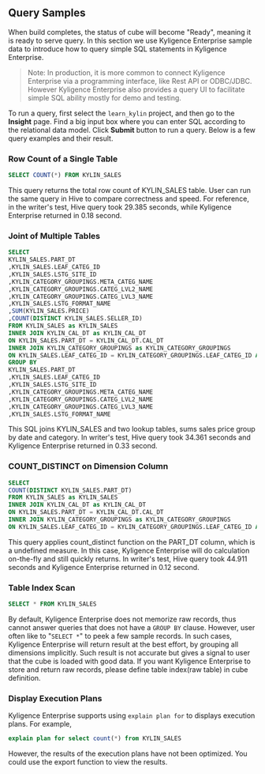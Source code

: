 ## Query Samples

When build completes, the status of cube will become "Ready", meaning it is ready to serve query. In this section we use Kyligence Enterprise sample data to introduce how to query simple SQL statements in Kyligence Enterprise.

> Note: In production, it is more common to connect Kyligence Enterprise via a programming interface, like Rest API or ODBC/JDBC. However Kyligence Enterprise also provides a query UI to facilitate simple SQL ability mostly for demo and testing.

To run a query, first select the `learn_kylin` project, and then go to the **Insight** page. Find a big input box where you can enter SQL according to the relational data model. Click **Submit** button to run a query. Below is a few query examples and their result.  



### Row Count of a Single Table

```sql
SELECT COUNT(*) FROM KYLIN_SALES
```

This query returns the total row count of KYLIN_SALES table. User can run the same query in Hive to compare correctness and speed. For reference, in the writer's test, Hive query took 29.385 seconds, while Kyligence Enterprise returned in 0.18 second. 



### Joint of Multiple Tables

```sql
SELECT
KYLIN_SALES.PART_DT
,KYLIN_SALES.LEAF_CATEG_ID
,KYLIN_SALES.LSTG_SITE_ID
,KYLIN_CATEGORY_GROUPINGS.META_CATEG_NAME
,KYLIN_CATEGORY_GROUPINGS.CATEG_LVL2_NAME
,KYLIN_CATEGORY_GROUPINGS.CATEG_LVL3_NAME
,KYLIN_SALES.LSTG_FORMAT_NAME
,SUM(KYLIN_SALES.PRICE)
,COUNT(DISTINCT KYLIN_SALES.SELLER_ID)
FROM KYLIN_SALES as KYLIN_SALES
INNER JOIN KYLIN_CAL_DT as KYLIN_CAL_DT
ON KYLIN_SALES.PART_DT = KYLIN_CAL_DT.CAL_DT
INNER JOIN KYLIN_CATEGORY_GROUPINGS as KYLIN_CATEGORY_GROUPINGS
ON KYLIN_SALES.LEAF_CATEG_ID = KYLIN_CATEGORY_GROUPINGS.LEAF_CATEG_ID AND KYLIN_SALES.LSTG_SITE_ID = KYLIN_CATEGORY_GROUPINGS.SITE_ID
GROUP BY
KYLIN_SALES.PART_DT
,KYLIN_SALES.LEAF_CATEG_ID
,KYLIN_SALES.LSTG_SITE_ID
,KYLIN_CATEGORY_GROUPINGS.META_CATEG_NAME
,KYLIN_CATEGORY_GROUPINGS.CATEG_LVL2_NAME
,KYLIN_CATEGORY_GROUPINGS.CATEG_LVL3_NAME
,KYLIN_SALES.LSTG_FORMAT_NAME
```

This SQL joins KYLIN_SALES and two lookup tables, sums sales price group by date and category. In writer's test, Hive query took 34.361 seconds and Kyligence Enterprise returned in 0.33 second. 



### COUNT_DISTINCT on Dimension Column

```sql
SELECT
COUNT(DISTINCT KYLIN_SALES.PART_DT)
FROM KYLIN_SALES as KYLIN_SALES
INNER JOIN KYLIN_CAL_DT as KYLIN_CAL_DT
ON KYLIN_SALES.PART_DT = KYLIN_CAL_DT.CAL_DT
INNER JOIN KYLIN_CATEGORY_GROUPINGS as KYLIN_CATEGORY_GROUPINGS
ON KYLIN_SALES.LEAF_CATEG_ID = KYLIN_CATEGORY_GROUPINGS.LEAF_CATEG_ID AND KYLIN_SALES.LSTG_SITE_ID = KYLIN_CATEGORY_GROUPINGS.SITE_ID
```

This query applies count_distinct function on the PART_DT column, which is a undefined measure. In this case, Kyligence Enterprise will do calculation on-the-fly and still quickly returns. In writer's test, Hive query took 44.911 seconds and Kyligence Enterprise returned in 0.12 second.



### Table Index Scan

```sql
SELECT * FROM KYLIN_SALES
```

By default, Kyligence Enterprise does not memorize raw records, thus cannot answer queries that does not have a `GROUP BY` clause. However, user often like to "`SELECT *`" to peek a few sample records. In such cases, Kyligence Enterprise will return result at the best effort, by grouping all dimensions implicitly. Such result is not accurate but gives a signal to user that the cube is loaded with good data. If you want Kyligence Enterprise to store and return raw records, please define table index(raw table) in cube definition.



### Display Execution Plans

Kyligence Enterprise supports using `explain plan for` to displays execution plans. For example,

```sql
explain plan for select count(*) from KYLIN_SALES
```

However, the results of the execution plans have not been optimized. You could use the export function to view the results.
